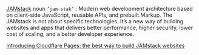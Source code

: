 
[JAMstack](https://jamstack.org/)
noun `’jam-stak’` : Modern web development architecture based on client-side JavaScript, reusable APIs, and prebuilt Markup.
The JAMstack is not about specific technologies. It’s a new way of building websites and apps that delivers better performance, higher security, lower cost of scaling, and a better developer experience.

[Introducing Cloudflare Pages: the best way to build JAMstack websites](https://blog.cloudflare.com/cloudflare-pages)
